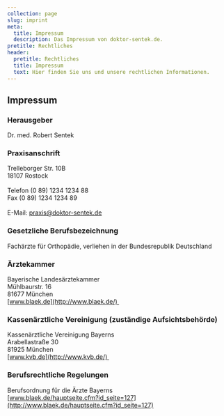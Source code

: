 ```yaml
---
collection: page
slug: imprint
meta:
  title: Impressum
  description: Das Impressum von doktor-sentek.de.
pretitle: Rechtliches
header:
  pretitle: Rechtliches
  title: Impressum
  text: Hier finden Sie uns und unsere rechtlichen Informationen.
---
```

## Impressum

### Herausgeber

Dr. med. Robert Sentek

### Praxisanschrift

Trelleborger Str. 10B\
18107 Rostock\
\
Telefon (0 89) 1234 1234 88\
Fax (0 89) 1234 1234 89\
\
E-Mail: praxis@doktor-sentek.de

### Gesetzliche Berufsbezeichnung

Fachärzte für Orthopädie, verliehen in der Bundesrepublik Deutschland

### Ärztekammer

Bayerische Landesärztekammer\
Mühlbaurstr. 16\
81677 München\
[www.blaek.de](http://www.blaek.de/) 

### Kassenärztliche Vereinigung (zuständige Aufsichtsbehörde)

Kassenärztliche Vereinigung Bayerns\
Arabellastraße 30\
81925 München\
[www.kvb.de](http://www.kvb.de/) 

### Berufsrechtliche Regelungen

Berufsordnung für die Ärzte Bayerns\
[www.blaek.de/hauptseite.cfm?id_seite=127](http://www.blaek.de/hauptseite.cfm?id_seite=127)